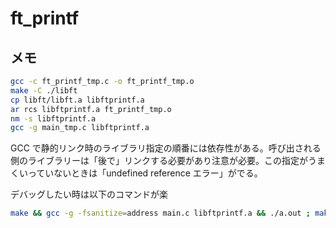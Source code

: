 # ft_printf

## メモ

```bash
gcc -c ft_printf_tmp.c -o ft_printf_tmp.o
make -C ./libft
cp libft/libft.a libftprintf.a
ar rcs libftprintf.a ft_printf_tmp.o
nm -s libftprintf.a
gcc -g main_tmp.c libftprintf.a
```

GCC で静的リンク時のライブラリ指定の順番には依存性がある。呼び出される側のライブラリーは「後で」リンクする必要があり注意が必要。この指定がうまくいっていないときは「undefined reference エラー」がでる。

デバッグしたい時は以下のコマンドが楽

```bash
make && gcc -g -fsanitize=address main.c libftprintf.a && ./a.out ; make fclean > /dev/null
```
